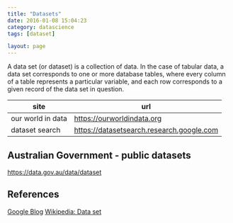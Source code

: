 ```yaml
---
title: "Datasets"
date: 2016-01-08 15:04:23
category: datascience
tags: [dataset]

layout: page
---
```


A data set (or dataset) is a collection of data. In the case of tabular data, a data set corresponds to one or more database tables, where every column of a table represents a particular variable, and each row corresponds to a given record of the data set in question.

| site              | url                                       |
|-------------------|-------------------------------------------|
| our world in data | https://ourworldindata.org                |
| dataset search    | https://datasetsearch.research.google.com |

## Australian Government - public datasets

https://data.gov.au/data/dataset

## References

[Google Blog](https://blog.google/products/search/discovering-millions-datasets-web/)
[Wikipedia: Data set](https://en.wikipedia.org/wiki/Data_set)
